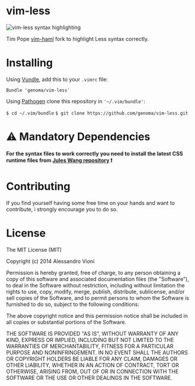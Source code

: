 vim-less
========

![vim-less syntax highlighting](https://github.com/genoma/vim-less/raw/master/vim.jpg)

Tim Pope [vim-haml](http://www.vim.org/scripts/script.php?script_id=1433) fork to highlight Less syntax correctly.

# Installing

Using [Vundle](https://github.com/gmarik/vundle), add this to your `.vimrc` file:

`Bundle 'genoma/vim-less'`

Using [Pathogen](https://github.com/tpope/vim-pathogen) clone this repository in `'~/.vim/bundle'`:

`$ cd ~/.vim/bundle`
`$ git clone https://github.com/genoma/vim-less.git`

# :warning: Mandatory Dependencies

#### For the syntax files to work correctly you need to install the latest CSS runtime files from [Jules Wang repository](https://github.com/JulesWang/css.vim) :heavy_exclamation_mark:

# Contributing

If you find yourself having some free time on your hands and want to contribute, i strongly encourage you to do so.

# License

The MIT License (MIT)

Copyright (c) 2014 Alessandro Vioni

Permission is hereby granted, free of charge, to any person obtaining a copy of
this software and associated documentation files (the "Software"), to deal in
the Software without restriction, including without limitation the rights to
use, copy, modify, merge, publish, distribute, sublicense, and/or sell copies of
the Software, and to permit persons to whom the Software is furnished to do so,
subject to the following conditions:

The above copyright notice and this permission notice shall be included in all
copies or substantial portions of the Software.

THE SOFTWARE IS PROVIDED "AS IS", WITHOUT WARRANTY OF ANY KIND, EXPRESS OR
IMPLIED, INCLUDING BUT NOT LIMITED TO THE WARRANTIES OF MERCHANTABILITY, FITNESS
FOR A PARTICULAR PURPOSE AND NONINFRINGEMENT. IN NO EVENT SHALL THE AUTHORS OR
COPYRIGHT HOLDERS BE LIABLE FOR ANY CLAIM, DAMAGES OR OTHER LIABILITY, WHETHER
IN AN ACTION OF CONTRACT, TORT OR OTHERWISE, ARISING FROM, OUT OF OR IN
CONNECTION WITH THE SOFTWARE OR THE USE OR OTHER DEALINGS IN THE SOFTWARE.
